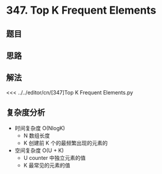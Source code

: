 # 347. Top K Frequent Elements

## 题目

<!--@include: ../../editor/cn/doc/content/[347]Top K Frequent Elements.md-->

## 思路



## 解法


<<< ../../editor/cn/[347]Top K Frequent Elements.py


## 复杂度分析
- 时间复杂度 O(NlogK)
  - N 数组长度
  - K 创建前 K 个的最频繁出现的元素的
- 空间复杂度 O(U + K)
  - U counter 中独立元素的值
  - K 最常见的元素的值

